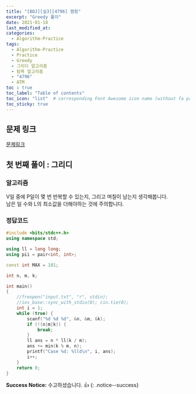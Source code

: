 ```yaml
---
title: "[BOJ][실3][4796] 캠핑"
excerpt: "Greedy 풀이"
date: 2021-01-18
last_modified_at:
categories:
  - Algorithm-Practice
tags:
  - Algorithm-Practice
  - Practice
  - Greedy
  - 그리디 알고리즘
  - 탐욕 알고리즘
  - "4796"
  - ATM
toc : true
toc_label: "Table of contents"
toc_icon: "list"  # corresponding Font Awesome icon name (without fa prefix)
toc_sticky: true
---
```


## 문제 링크

[문제링크](https://www.acmicpc.net/problem/4796)  

## 첫 번째 풀이 : 그리디

### 알고리즘

V일 중에 P일이 몇 번 반복할 수 있는지, 그리고 며칠이 남는지 생각해봅니다.  
남은 일 수와 L의 최소값을 더해야하는 것에 주의합니다.  

### 정답코드  

```cpp
#include <bits/stdc++.h>
using namespace std;

using ll = long long;
using pii = pair<int, int>;

const int MAX = 101;

int n, m, k;

int main()
{
	//freopen("input.txt", "r", stdin);
	//ios_base::sync_with_stdio(0); cin.tie(0);
	int i = 1;
	while (true) {
		scanf("%d %d %d", &n, &m, &k);
		if (!(n|m|k)) {
			break;
		}
		ll ans = n * ll(k / m);
		ans += min(k % m, n);
		printf("Case %d: %lld\n", i, ans);
		i++;
	}
	return 0;
}
```


**Success Notice:**
수고하셨습니다. :+1:
{: .notice--success}